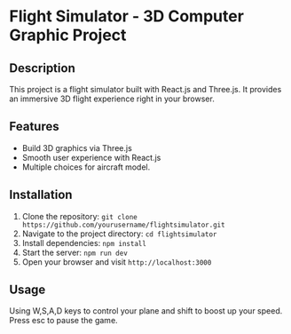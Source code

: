 # Flight Simulator - 3D Computer Graphic Project

## Description
This project is a flight simulator built with React.js and Three.js. It provides an immersive 3D flight experience right in your browser.

## Features
- Build 3D graphics via Three.js
- Smooth user experience with React.js
- Multiple choices for aircraft model.

## Installation
1. Clone the repository: `git clone https://github.com/yourusername/flightsimulator.git`
2. Navigate to the project directory: `cd flightsimulator`
3. Install dependencies: `npm install`
4. Start the server: `npm run dev`
5. Open your browser and visit `http://localhost:3000`

## Usage
Using W,S,A,D keys to control your plane and shift to boost up your speed. Press esc to pause the game.
